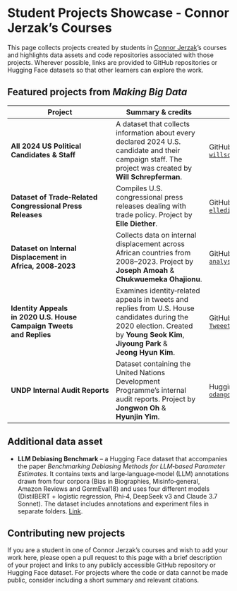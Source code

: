 # Student Projects Showcase - Connor Jerzak’s Courses 

This page collects projects created by students in [Connor Jerzak](https://connorjerzak.com/teaching/)’s courses and highlights data assets and code repositories associated with those projects.  Wherever possible, links are provided to GitHub repositories or Hugging Face datasets so that other learners can explore the work. 

## Featured projects from *Making Big Data*

| Project | Summary & credits | Links |
|---|---|---|
| **All 2024 US Political Candidates & Staff** | A dataset that collects information about every declared 2024 U.S. candidate and their campaign staff.  The project was created by **Will Schrepferman**. | GitHub: [`willschrepf/public_scrape_candidates`](https://github.com/willschrepf/public_scrape_candidates) |
| **Dataset of Trade‑Related Congressional Press Releases** | Compiles U.S. congressional press releases dealing with trade policy.  Project by **Elle Diether**. | GitHub: [`ellediether/tradecongressionalpressreleases`](https://github.com/ellediether/tradecongressionalpressreleases) |
| **Dataset on Internal Displacement in Africa, 2008‑2023** | Collects data on internal displacement across African countries from 2008–2023.  Project by **Joseph Amoah** & **Chukwuemeka Ohajionu**. | GitHub: [`EmekaOhajionu/africa-displacement-analysis`](https://github.com/EmekaOhajionu/africa-displacement-analysis) |
| **Identity Appeals in 2020 U.S. House Campaign Tweets and Replies** | Examines identity‑related appeals in tweets and replies from U.S. House candidates during the 2020 election.  Created by **Young Seok Kim**, **Jiyoung Park** & **Jeong Hyun Kim**. | GitHub: [`jiyoung-park0/2020-House-Cand-Tweeets`](https://github.com/jiyoung-park0/2020-House-Cand-Tweeets) |
| **UNDP Internal Audit Reports** | Dataset containing the United Nations Development Programme’s internal audit reports.  Project by **Jongwon Oh** & **Hyunjin Yim**. | Hugging Face dataset: [`odangdang/UNDP_Audit_Reports_DIM_Only`](https://huggingface.co/datasets/odangdang/UNDP_Audit_Reports_DIM_Only) |

## Additional data asset

- **LLM Debiasing Benchmark** – a Hugging Face dataset that accompanies the paper *Benchmarking Debiasing Methods for LLM‑based Parameter Estimates*.  It contains texts and large‑language‑model (LLM) annotations drawn from four corpora (Bias in Biographies, Misinfo‑general, Amazon Reviews and GermEval18) and uses four different models (DistilBERT + logistic regression, Phi‑4, DeepSeek v3 and Claude 3.7 Sonnet).  The dataset includes annotations and experiment files in separate folders.  [Link](https://huggingface.co/datasets/nicaudinet/llm-debiasing-benchmark).

## Contributing new projects

If you are a student in one of Connor Jerzak’s courses and wish to add your work here, please open a pull request to this page with a brief description of your project and links to any publicly accessible GitHub repository or Hugging Face dataset.  For projects where the code or data cannot be made public, consider including a short summary and relevant citations.
